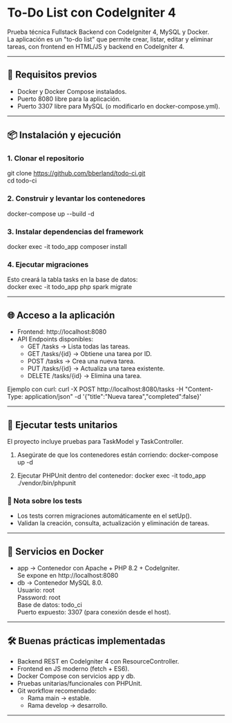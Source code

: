 # To-Do List con CodeIgniter 4

Prueba técnica Fullstack Backend con CodeIgniter 4, MySQL y Docker.  
La aplicación es un "to-do list" que permite crear, listar, editar y eliminar tareas, con frontend en HTML/JS y backend en CodeIgniter 4.

---

## 🚀 Requisitos previos
- Docker y Docker Compose instalados.
- Puerto 8080 libre para la aplicación.
- Puerto 3307 libre para MySQL (o modificarlo en docker-compose.yml).

---

## 📦 Instalación y ejecución

### 1. Clonar el repositorio
git clone https://github.com/bberland/todo-ci.git  
cd todo-ci

### 2. Construir y levantar los contenedores
docker-compose up --build -d

### 3. Instalar dependencias del framework
docker exec -it todo_app composer install

### 4. Ejecutar migraciones
Esto creará la tabla tasks en la base de datos:  
docker exec -it todo_app php spark migrate

---

## 🌐 Acceso a la aplicación

- Frontend: http://localhost:8080  
- API Endpoints disponibles:
  - GET /tasks → Lista todas las tareas.
  - GET /tasks/{id} → Obtiene una tarea por ID.
  - POST /tasks → Crea una nueva tarea.
  - PUT /tasks/{id} → Actualiza una tarea existente.
  - DELETE /tasks/{id} → Elimina una tarea.

Ejemplo con curl:
curl -X POST http://localhost:8080/tasks -H "Content-Type: application/json" -d '{"title":"Nueva tarea","completed":false}'

---

## 🧪 Ejecutar tests unitarios

El proyecto incluye pruebas para TaskModel y TaskController.

1. Asegúrate de que los contenedores están corriendo:
docker-compose up -d

2. Ejecutar PHPUnit dentro del contenedor:
docker exec -it todo_app ./vendor/bin/phpunit

### 📝 Nota sobre los tests
- Los tests corren migraciones automáticamente en el setUp().
- Validan la creación, consulta, actualización y eliminación de tareas.

---

## 🐳 Servicios en Docker

- app → Contenedor con Apache + PHP 8.2 + CodeIgniter.  
  Se expone en http://localhost:8080
- db → Contenedor MySQL 8.0.  
  Usuario: root  
  Password: root  
  Base de datos: todo_ci  
  Puerto expuesto: 3307 (para conexión desde el host).

---

## 🛠️ Buenas prácticas implementadas

- Backend REST en CodeIgniter 4 con ResourceController.
- Frontend en JS moderno (fetch + ES6).
- Docker Compose con servicios app y db.
- Pruebas unitarias/funcionales con PHPUnit.
- Git workflow recomendado:
  - Rama main → estable.
  - Rama develop → desarrollo.

---